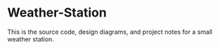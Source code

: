 # Weather-Station
This is the source code, design diagrams, and project notes for a small weather station. 

